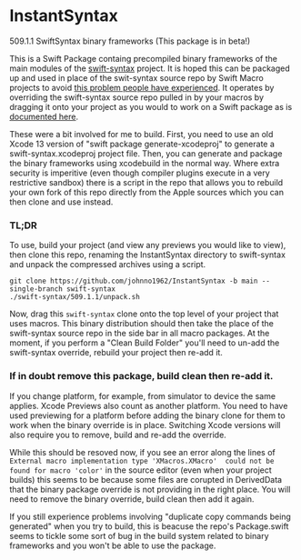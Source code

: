 # InstantSyntax

509.1.1 SwiftSyntax binary frameworks (This package is in beta!)

This is a Swift Package containg precompiled binary frameworks of the main 
modules of the [swift-syntax](https://github.com/apple/swift-syntax) project.
It is hoped this can be packaged up and used in place of the swit-syntax
source repo by Swift Macro projects to avoid [this problem people have
 experienced](https://forums.swift.org/t/compilation-extremely-slow-since-macros-adoption/67921/59). 
 It operates by overriding the
swift-syntax source repo pulled in by your macros by dragging it 
onto your project as you would to work on a Swift package as is
[documented here](https://developer.apple.com/documentation/xcode/editing-a-package-dependency-as-a-local-package).

These were a bit involved for me to build. First, you need to use an old 
Xcode 13 version of "swift package generate-xcodeproj" to generate a 
swift-syntax.xcodeproj project file. Then, you can generate and package 
the binary frameworks using xcodebuild in the normal way. Where extra
security is imperitive (even though compiler plugins execute in a very
restrictive sandbox) there is a script in the repo that allows you to 
rebuild your own fork of this repo directly from the Apple sources 
which you can then clone and use instead.

### TL;DR

To use, build your project (and view any previews you would like 
to view), then clone this repo, renaming the InstantSyntax directory 
to swift-syntax and unpack the compressed archives using a script.

```
git clone https://github.com/johnno1962/InstantSyntax -b main --single-branch swift-syntax
./swift-syntax/509.1.1/unpack.sh
```

Now, drag this `swift-syntax` clone onto the top level of your project 
that uses macros. This binary distribution should then take the place 
of the swift-syntax source repo in the side bar in all macro packages. 
At the moment, if you perform a "Clean Build Folder" you'll need to 
un-add the swift-syntax override, rebuild your project then re-add it.

### If in doubt remove this package, build clean then re-add it.

If you change platform, for example, from simulator to device the same 
applies. Xcode Previews also count as another platform. You need to 
have used previewing for a platform before adding the binary clone 
for them to work when the binary override is in place. Switching
Xcode versions will also require you to remove, build and re-add
the override.

While this should be resoved now, if you see an error along the 
lines of `External macro implementation type 'XMacros.XMacro' 
could not be found for macro 'color'` in the source editor (even
when your project builds) this seems to be because some files are 
corupted in DerivedData that the binary package override is not 
providing in the right place. You will need to remove the binary
override, build clean then add it again.

If you still experience problems involving "duplicate copy commands
being generated" when you try to build, this is beacuse the repo's
Package.swift seems to tickle some sort of bug in the build system
related to binary frameworks and you won't be able to use the package.
